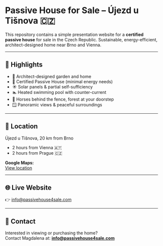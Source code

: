 # Passive House for Sale – Újezd u Tišnova 🇨🇿

This repository contains a simple presentation website for a **certified passive house** for sale in the Czech Republic.
Sustainable, energy-efficient, architect-designed home near Brno and Vienna.

---

## 🏡 Highlights

- 🌿 Architect-designed garden and home
- 🔋 Certified Passive House (minimal energy needs)
- ☀️ Solar panels & partial self-sufficiency
- 🏊 Heated swimming pool with counter-current
- 🐎 Horses behind the fence, forest at your doorstep
- 🪟 Panoramic views & peaceful surroundings

---

## 📍 Location

Újezd u Tišnova, 20 km from Brno  
- 2 hours from Vienna 🇦🇹  
- 2 hours from Prague 🇨🇿  

**Google Maps:**  
[View location](https://www.google.com/maps/place/%C3%9Ajezd+u+Ti%C5%A1nova/)

---

## 🌐 Live Website

👉 [info@passivehouse4sale.com](https://passivehouse4sale.com/)

---

## 📩 Contact

Interested in viewing or purchasing the home?  
Contact Magdalena at: **info@passivehouse4sale.com**
